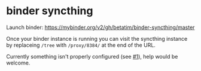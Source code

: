 # binder syncthing

Launch binder: https://mybinder.org/v2/gh/betatim/binder-syncthing/master

Once your binder instance is running you can visit the syncthing instance by replaceing `/tree` with `/proxy/8384/` at the end of the URL.

Currently something isn't properly configured (see [#1](https://github.com/betatim/binder-syncthing/issues/1)), help would be welcome.
